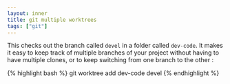 ```yaml
---
layout: inner
title: git multiple worktrees
tags: ["git"]
---
```

This checks out the branch called `devel` in a folder called `dev-code`. It
makes it easy to keep track of multiple branches of your project without having
to have multiple clones, or to keep switching from one branch to the other :

{% highlight bash %}
git worktree add dev-code devel
{% endhighlight %}
